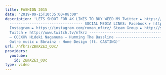 ```yaml
---
title: FASHION 2015
date: "2019-09-15T10:35:00+08:00"
description: 'LETS SHOOT FOR 4K LIKES TO BUY WEED M9 Twitter ► https://twitter.com/NFKRZ
  --------------------------------- SOCIAL MEDIA LINKS: Facebook ► https://www.facebook.com/NFKRZ1
  Instagram ► https://instagram.com/roman_nfkrz/ Steam Group ► http://steamcommunity.com/groups/nfkrzgroup
  Twitch ► http://www.twitch.tv/nfkrz --------------------------------- Music: suicideyear
  – CCCXXV Hideki Naganuma – Humming The Bassline ---------------------------------
  Outro music ► Bbrainz - Home Design (ft. CASTING)'
url: /nfkrz/ZBmXZEz_ODc/
providers:
  youtube:
    id: ZBmXZEz_ODc
type: video
---
```

